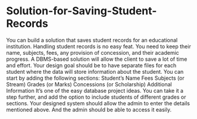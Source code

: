 # Solution-for-Saving-Student-Records
You can build a solution that saves student records for an educational institution. Handling student records is no easy feat. You need to keep their name, subjects, fees, any provision of concession, and their academic progress. A DBMS-based solution will allow the client to save a lot of time and effort.
Your design goal should be to have separate files for each student where the data will store information about the student. You can start by adding the following sections:
Student’s Name
Fees
Subjects (or Stream)
Grades (or Marks)
Concessions (or Scholarship)
Additional Information
It’s one of the easy database project ideas. You can take it a step further, and add the option to include students of different grades or sections. Your designed system should allow the admin to enter the details mentioned above. And the admin should be able to access it easily.
